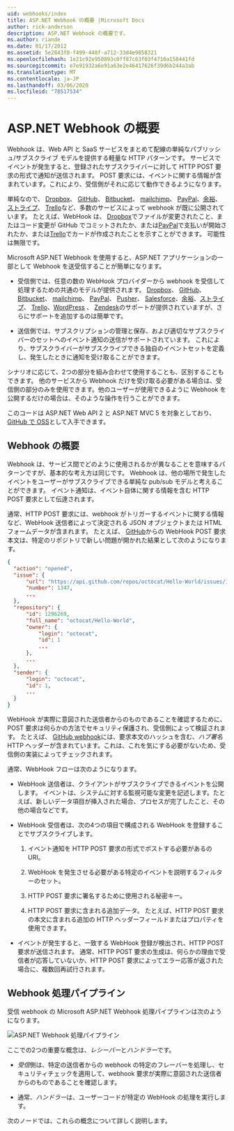 ```yaml
---
uid: webhooks/index
title: ASP.NET Webhook の概要 |Microsoft Docs
author: rick-anderson
description: ASP.NET Webhook の概要です。
ms.author: riande
ms.date: 01/17/2012
ms.assetid: 5e2843f0-f499-448f-a712-33d4e9858321
ms.openlocfilehash: 1e21c92e950893c0ff87c63f03f4710a158441fd
ms.sourcegitcommit: e7e91932a6e91a63e2e46417626f39d6b244a3ab
ms.translationtype: MT
ms.contentlocale: ja-JP
ms.lasthandoff: 03/06/2020
ms.locfileid: "78517534"
---
```

# <a name="aspnet-webhooks-overview"></a>ASP.NET Webhook の概要

Webhook は、Web API と SaaS サービスをまとめて配線の単純なパブリッシュ/サブスクライブ モデルを提供する軽量な HTTP パターンです。 サービスでイベントが発生すると、登録されたサブスクライバーに対して HTTP POST 要求の形式で通知が送信されます。 POST 要求には、イベントに関する情報が含まれています。これにより、受信側がそれに応じて動作できるようになります。

単純なので、 [Dropbox](http://dropbox.com/)、 [GitHub](https://www.github.com/)、 [Bitbucket](https://bitbucket.org/)、 [mailchimp](http://www.mailchimp.com/)、 [PayPal](http://www.paypal.com/)、[余裕](http://www.slack.com)、[ストライプ](http://www.stripe.com)、 [Trello](http://www.trello.com/)など、多数のサービスによって webhook が既に公開されています。 たとえば、WebHook は、 [Dropbox](http://dropbox.com/)でファイルが変更されたこと、またはコード変更が GitHub でコミットされたか、または[PayPal](http://www.paypal.com/)で支払いが開始されたか、または[Trello](http://www.trello.com/)でカードが作成されたことを示すことができます。 可能性は無限です。

Microsoft ASP.NET Webhook を使用すると、ASP.NET アプリケーションの一部として Webhook を送受信することが簡単になります。

* 受信側では、任意の数の WebHook プロバイダーから webhook を受信して処理するための共通のモデルが提供されます。 [Dropbox](http://dropbox.com/)、 [GitHub](https://www.github.com/)、 [Bitbucket](https://bitbucket.org/)、 [mailchimp](http://www.mailchimp.com/)、 [PayPal](http://www.paypal.com/)、 [Pusher](http://www.pusher.com)、 [Salesforce](http://www.salesforce.com)、[余裕](http://www.slack.com)、[ストライプ](http://www.stripe.com)、 [Trello](http://www.trello.com/)、[WordPress](http://www.wordpress.com) 、 [Zendesk](https://www.zendesk.com/)のサポートが提供されていますが、さらにサポートを追加するのは簡単です。

* 送信側では、サブスクリプションの管理と保存、および適切なサブスクライバーのセットへのイベント通知の送信がサポートされています。 これにより、サブスクライバーがサブスクライブできる独自のイベントセットを定義し、発生したときに通知を受け取ることができます。

シナリオに応じて、2つの部分を組み合わせて使用することも、区別することもできます。 他のサービスから Webhook だけを受け取る必要がある場合は、受信側の部分のみを使用できます。他のユーザーが使用できるように Webhook を公開するだけの場合は、そのような操作を行うことができます。

このコードは ASP.NET Web API 2 と ASP.NET MVC 5 を対象としており、 [GitHub で OSS](https://github.com/aspnet/WebHooks)として入手できます。

## <a name="webhooks-overview"></a>Webhook の概要

Webhook は、サービス間でどのように使用されるかが異なることを意味するパターンですが、基本的な考え方は同じです。 Webhook は、他の場所で発生したイベントをユーザーがサブスクライブできる単純な pub/sub モデルと考えることができます。 イベント通知は、イベント自体に関する情報を含む HTTP POST 要求として伝達されます。

通常、HTTP POST 要求には、webhook がトリガーするイベントに関する情報など、WebHook 送信者によって決定される JSON オブジェクトまたは HTML フォームデータが含まれます。 たとえば、 [GitHub](https://www.github.com/)からの WebHook POST 要求本文は、特定のリポジトリで新しい問題が開かれた結果として次のようになります。

```json
{
  "action": "opened",
  "issue": {
      "url": "https://api.github.com/repos/octocat/Hello-World/issues/1347",
      "number": 1347,
      ...
  },
  "repository": {
      "id": 1296269,
      "full_name": "octocat/Hello-World",
      "owner": {
          "login": "octocat",
          "id": 1
          ...
      },
      ...
  },
  "sender": {
      "login": "octocat",
      "id": 1,
      ...
  }
}
```

WebHook が実際に意図された送信者からのものであることを確認するために、POST 要求は何らかの方法でセキュリティ保護され、受信側によって検証されます。 たとえば、 [GitHub webhook](https://developer.github.com/webhooks/)には、要求本文のハッシュを含む、*ハブ署名*HTTP ヘッダーが含まれています。これは、これを気にする必要がないため、受信側の実装によってチェックされます。

通常、WebHook フローは次のようになります。

* WebHook 送信者は、クライアントがサブスクライブできるイベントを公開します。 イベントは、システムに対する監視可能な変更を記述します。たとえば、新しいデータ項目が挿入された場合、プロセスが完了したこと、その他の場合などです。

* WebHook 受信者は、次の4つの項目で構成される WebHook を登録することでサブスクライブします。

     1. イベント通知を HTTP POST 要求の形式でポストする必要があるの URI。

     2. WebHook を発生させる必要がある特定のイベントを説明するフィルターのセット。

     3. HTTP POST 要求に署名するために使用される秘密キー。

     4. HTTP POST 要求に含まれる追加データ。 たとえば、HTTP POST 要求の本文に含まれる追加の HTTP ヘッダーフィールドまたはプロパティを使用できます。

* イベントが発生すると、一致する WebHook 登録が検出され、HTTP POST 要求が送信されます。 通常、HTTP POST 要求の生成は、何らかの理由で受信者が応答していないか、HTTP POST 要求によってエラー応答が返された場合に、複数回再試行されます。

## <a name="webhooks-processing-pipeline"></a>Webhook 処理パイプライン

受信 webhook の Microsoft ASP.NET Webhook 処理パイプラインは次のようになります。

![ASP.NET Webhook 処理パイプライン](_static/WebHookReceivers.png)

ここでの2つの重要な概念は、*レシーバー*と*ハンドラー*です。

* *受信*側は、特定の送信者からの webhook の特定のフレーバーを処理し、セキュリティチェックを適用して、webhook 要求が実際に意図された送信者からのものであることを確認します。

* 通常、*ハンドラー*は、ユーザーコードが特定の WebHook の処理を実行します。

次のノードでは、これらの概念について詳しく説明します。
